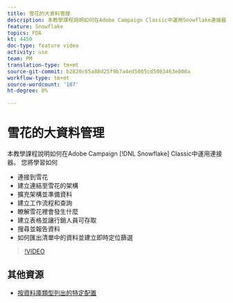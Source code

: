 ```yaml
---
title: 雪花的大資料管理
description: 本教學課程說明如何在Adobe Campaign Classic中運用Snowflake連接器
feature: Snowflake
topics: FDA
kt: 4450
doc-type: feature video
activity: use
team: PM
translation-type: tm+mt
source-git-commit: b2820c65a88d25f9b7a4ed5005cd5083463e000a
workflow-type: tm+mt
source-wordcount: '107'
ht-degree: 0%

---
```



# 雪花的大資料管理

本教學課程說明如何在Adobe Campaign [!DNL Snowflake] Classic中運用連接器。
您將學習如何

* 連接到雪花
* 建立連結至雪花的架構
* 擴充架構並準備資料
* 建立工作流程和查詢
* 瞭解雪花裡會發生什麼
* 建立表格並讓行銷人員可存取
* 搜尋並報告資料
* 如何匯出清單中的資料並建立即時定位篩選

>[!VIDEO](https://video.tv.adobe.com/v/31588?quality=12&learn=on)

## 其他資源

* [按資料庫類型列出的特定配置](https://docs.adobe.com/content/help/en/campaign-classic/using/getting-started/accessing-external-database/specific-configuration-database.html)

